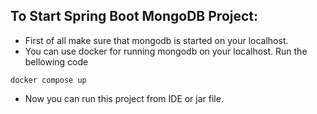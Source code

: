 ## To Start Spring Boot MongoDB Project:

- First of all make sure that mongodb is started on your localhost.
- You can use docker for running mongodb on your localhost.
  Run the bellowing code
 ```
docker compose up 
```
- Now you can run this project from IDE or jar file. 
